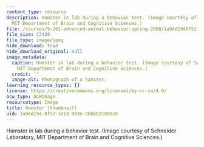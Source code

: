 ```yaml
---
content_type: resource
description: Hamster in lab during a behavior test. (Image courtesy of Schneider Laboratory,
  MIT Department of Brain and Cognitive Sciences.)
file: /courses/9-201-advanced-animal-behavior-spring-2000/1a94d1948f527e13903e2bbbb21806c0_9-201s00-th.jpg
file_size: 13439
file_type: image/jpeg
hide_download: true
hide_download_original: null
image_metadata:
  caption: Hamster in lab during a behavior test. (Image courtesy of Schneider Laboratory,
    MIT Department of Brain and Cognitive Sciences.)
  credit: ''
  image-alt: Photograph of a hamster.
learning_resource_types: []
license: https://creativecommons.org/licenses/by-nc-sa/4.0/
ocw_type: OCWImage
resourcetype: Image
title: Hamster (thumbnail)
uid: 1a94d194-8f52-7e13-903e-2bbbb21806c0
---
```

Hamster in lab during a behavior test. (Image courtesy of Schneider Laboratory, MIT Department of Brain and Cognitive Sciences.)